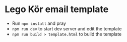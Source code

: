 # Lego Kör email template

- Run `npm install` and pray
- `npm run dev` to start dev server and edit the template
- `npm run build > template.html` to build the template
